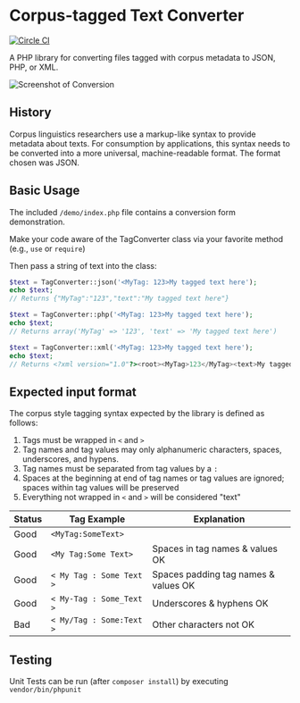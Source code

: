 # Corpus-tagged Text Converter

[![Circle CI](https://circleci.com/gh/writecrow/tag_converter.svg?style=shield)](https://circleci.com/gh/writecrow/tag_converter)

A PHP library for converting files tagged with corpus metadata to JSON, PHP,
or XML.

![Screenshot of Conversion](https://raw.githubusercontent.com/markfullmer/tag_converter/master/demo/tagging-example.png)

## History
Corpus linguistics researchers use a markup-like syntax to provide metadata
about texts. For consumption by applications, this syntax needs to be converted
into a more universal, machine-readable format. The format chosen was JSON.

## Basic Usage
The included `/demo/index.php` file contains a conversion form demonstration.

Make your code aware of the TagConverter class via your favorite method (e.g.,
`use` or `require`)

Then pass a string of text into the class:
```php
$text = TagConverter::json('<MyTag: 123>My tagged text here');
echo $text;
// Returns {"MyTag":"123","text":"My tagged text here"}

$text = TagConverter::php('<MyTag: 123>My tagged text here');
echo $text;
// Returns array('MyTag' => '123', 'text' => 'My tagged text here')

$text = TagConverter::xml('<MyTag: 123>My tagged text here');
echo $text;
// Returns <?xml version="1.0"?><root><MyTag>123</MyTag><text>My tagged text here</text></root>
```

## Expected input format
The corpus style tagging syntax expected by the library is defined as follows:
1. Tags must be wrapped in ```<``` and ```>```
2. Tag names and tag values may only alphanumeric characters, spaces,
underscores, and hypens.
3. Tag names must be separated from tag values by a ```:```
4. Spaces at the beginning at end of tag names or tag values are ignored;
spaces within tag values will be preserved
5. Everything not wrapped in ```<``` and ```>``` will be considered "text"

| Status | Tag Example | Explanation
| --- | --- | --- |
| Good | ```<MyTag:SomeText>``` | |
| Good | ```<My Tag:Some Text>``` | Spaces in tag names & values OK |
| Good | ```< My Tag : Some Text >``` | Spaces padding tag names & values OK|
| Good | ```< My-Tag : Some_Text >``` | Underscores & hyphens OK|
| Bad | ```< My/Tag : Some:Text >``` | Other characters not OK|

## Testing
Unit Tests can be run (after ```composer install```) by executing ```vendor/bin/phpunit```
